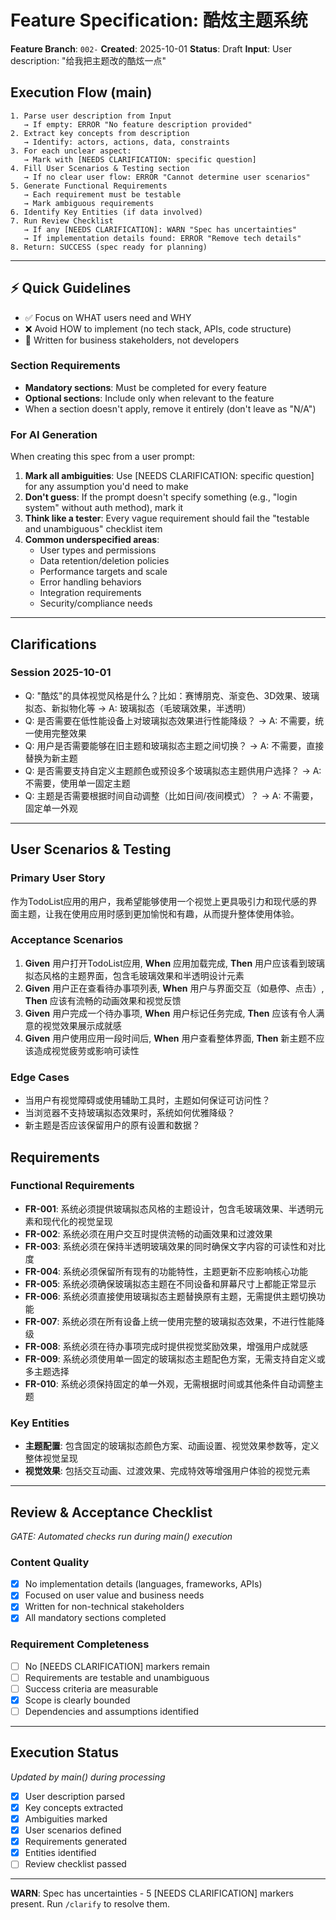# Feature Specification: 酷炫主题系统

**Feature Branch**: `002-`
**Created**: 2025-10-01
**Status**: Draft
**Input**: User description: "给我把主题改的酷炫一点"

## Execution Flow (main)
```
1. Parse user description from Input
   → If empty: ERROR "No feature description provided"
2. Extract key concepts from description
   → Identify: actors, actions, data, constraints
3. For each unclear aspect:
   → Mark with [NEEDS CLARIFICATION: specific question]
4. Fill User Scenarios & Testing section
   → If no clear user flow: ERROR "Cannot determine user scenarios"
5. Generate Functional Requirements
   → Each requirement must be testable
   → Mark ambiguous requirements
6. Identify Key Entities (if data involved)
7. Run Review Checklist
   → If any [NEEDS CLARIFICATION]: WARN "Spec has uncertainties"
   → If implementation details found: ERROR "Remove tech details"
8. Return: SUCCESS (spec ready for planning)
```

---

## ⚡ Quick Guidelines
- ✅ Focus on WHAT users need and WHY
- ❌ Avoid HOW to implement (no tech stack, APIs, code structure)
- 👥 Written for business stakeholders, not developers

### Section Requirements
- **Mandatory sections**: Must be completed for every feature
- **Optional sections**: Include only when relevant to the feature
- When a section doesn't apply, remove it entirely (don't leave as "N/A")

### For AI Generation
When creating this spec from a user prompt:
1. **Mark all ambiguities**: Use [NEEDS CLARIFICATION: specific question] for any assumption you'd need to make
2. **Don't guess**: If the prompt doesn't specify something (e.g., "login system" without auth method), mark it
3. **Think like a tester**: Every vague requirement should fail the "testable and unambiguous" checklist item
4. **Common underspecified areas**:
   - User types and permissions
   - Data retention/deletion policies
   - Performance targets and scale
   - Error handling behaviors
   - Integration requirements
   - Security/compliance needs

---

## Clarifications

### Session 2025-10-01
- Q: "酷炫"的具体视觉风格是什么？比如：赛博朋克、渐变色、3D效果、玻璃拟态、新拟物化等 → A: 玻璃拟态（毛玻璃效果，半透明）
- Q: 是否需要在低性能设备上对玻璃拟态效果进行性能降级？ → A: 不需要，统一使用完整效果
- Q: 用户是否需要能够在旧主题和玻璃拟态主题之间切换？ → A: 不需要，直接替换为新主题
- Q: 是否需要支持自定义主题颜色或预设多个玻璃拟态主题供用户选择？ → A: 不需要，使用单一固定主题
- Q: 主题是否需要根据时间自动调整（比如日间/夜间模式）？ → A: 不需要，固定单一外观

---

## User Scenarios & Testing

### Primary User Story
作为TodoList应用的用户，我希望能够使用一个视觉上更具吸引力和现代感的界面主题，让我在使用应用时感到更加愉悦和有趣，从而提升整体使用体验。

### Acceptance Scenarios
1. **Given** 用户打开TodoList应用, **When** 应用加载完成, **Then** 用户应该看到玻璃拟态风格的主题界面，包含毛玻璃效果和半透明设计元素
2. **Given** 用户正在查看待办事项列表, **When** 用户与界面交互（如悬停、点击）, **Then** 应该有流畅的动画效果和视觉反馈
3. **Given** 用户完成一个待办事项, **When** 用户标记任务完成, **Then** 应该有令人满意的视觉效果展示成就感
4. **Given** 用户使用应用一段时间后, **When** 用户查看整体界面, **Then** 新主题不应该造成视觉疲劳或影响可读性

### Edge Cases
- 当用户有视觉障碍或使用辅助工具时，主题如何保证可访问性？
- 当浏览器不支持玻璃拟态效果时，系统如何优雅降级？
- 新主题是否应该保留用户的原有设置和数据？

## Requirements

### Functional Requirements
- **FR-001**: 系统必须提供玻璃拟态风格的主题设计，包含毛玻璃效果、半透明元素和现代化的视觉呈现
- **FR-002**: 系统必须在用户交互时提供流畅的动画效果和过渡效果
- **FR-003**: 系统必须在保持半透明玻璃效果的同时确保文字内容的可读性和对比度
- **FR-004**: 系统必须保留所有现有的功能特性，主题更新不应影响核心功能
- **FR-005**: 系统必须确保玻璃拟态主题在不同设备和屏幕尺寸上都能正常显示
- **FR-006**: 系统必须直接使用玻璃拟态主题替换原有主题，无需提供主题切换功能
- **FR-007**: 系统必须在所有设备上统一使用完整的玻璃拟态效果，不进行性能降级
- **FR-008**: 系统必须在待办事项完成时提供视觉奖励效果，增强用户成就感
- **FR-009**: 系统必须使用单一固定的玻璃拟态主题配色方案，无需支持自定义或多主题选择
- **FR-010**: 系统必须保持固定的单一外观，无需根据时间或其他条件自动调整主题

### Key Entities
- **主题配置**: 包含固定的玻璃拟态颜色方案、动画设置、视觉效果参数等，定义整体视觉呈现
- **视觉效果**: 包括交互动画、过渡效果、完成特效等增强用户体验的视觉元素

---

## Review & Acceptance Checklist
*GATE: Automated checks run during main() execution*

### Content Quality
- [x] No implementation details (languages, frameworks, APIs)
- [x] Focused on user value and business needs
- [x] Written for non-technical stakeholders
- [x] All mandatory sections completed

### Requirement Completeness
- [ ] No [NEEDS CLARIFICATION] markers remain
- [ ] Requirements are testable and unambiguous
- [ ] Success criteria are measurable
- [x] Scope is clearly bounded
- [ ] Dependencies and assumptions identified

---

## Execution Status
*Updated by main() during processing*

- [x] User description parsed
- [x] Key concepts extracted
- [x] Ambiguities marked
- [x] User scenarios defined
- [x] Requirements generated
- [x] Entities identified
- [ ] Review checklist passed

---

**WARN**: Spec has uncertainties - 5 [NEEDS CLARIFICATION] markers present. Run `/clarify` to resolve them.
